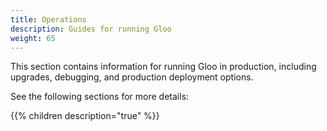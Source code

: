 ```yaml
---
title: Operations
description: Guides for running Gloo
weight: 65
---
```


This section contains information for running Gloo in production, including upgrades, debugging, and production deployment options.

See the following sections for more details:

{{% children description="true" %}}
